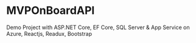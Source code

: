 # MVPOnBoardAPI
 Demo Project with ASP.NET Core, EF Core, SQL Server & App Service on Azure, Reactjs, Readux, Bootstrap
